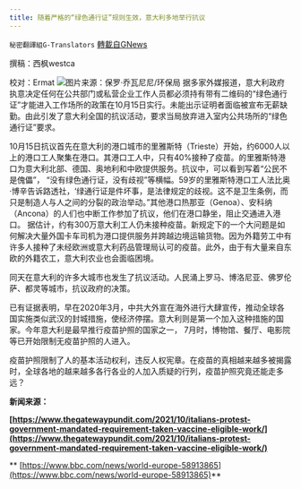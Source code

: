```yaml
---
title: 随着严格的“绿色通行证”规则生效，意大利多地举行抗议
---
```

`秘密翻譯組G-Translators` [轉載自GNews](https://gnews.org/zh-hans/1600256/)

撰稿：西枫westca

校对：Ermat
![](https://assets.gnews.org/wp-content/uploads/2021/10/unnamed-9.jpg)图片来源：保罗·乔瓦尼尼/环保局
据多家外媒报道，意大利政府执意决定任何在公共部门或私营企业工作人员都必须持有带有二维码的“绿色通行证”才能进入工作场所的政策在10月15日实行。未能出示证明者面临被宣布无薪缺勤。由此引发了意大利全国的抗议活动，要求当局放弃进入室内公共场所的“绿色通行证”要求。

10月15日抗议首先在意大利的港口城市的里雅斯特（Trieste）开始，约6000人以上的港口工人聚集在港口。其港口工人中，只有40%接种了疫苗。的里雅斯特港口为意大利北部、德国、奥地利和中欧提供服务。抗议中，可以看到写着“公民不是傀儡”， “没有绿色通行证，没有歧视”等横幅。59岁的里雅斯特港口工人法比奥·博辛告诉路透社，‘绿通行证是件坏事，是法律规定的歧视。这不是卫生条例，而只是制造人与人之间的分裂的政治举动。”其他港口热那亚（Genoa）、安科纳（Ancona）的人们也中断工作参加了抗议，他们在港口静坐，阻止交通进入港口。 据估计，约有300万意大利工人仍未接种疫苗。新规定下的一个大问题是如何解决大量外国卡车司机为港口提供服务并跨越边境运输货物。因为外籍劳工中有许多人接种了未经欧洲或意大利药品管理局认可的疫苗。此外，由于有大量来自东欧的外籍农工，意大利农业也会面临困境。

同天在意大利的许多大城市也发生了抗议活动。人民涌上罗马、博洛尼亚、佛罗伦萨、都灵等城市，抗议政府的决策。

已有证据表明，早在2020年3月，中共大外宣在海外进行大肆宣传，推动全球各国实施类似武汉的封城措施，使经济停摆。意大利则是第一个加入这种措施的国家。今年意大利是最早推行疫苗护照的国家之一， 7月时，博物馆、餐厅、电影院等已开始限制无疫苗护照的人进入。

疫苗护照限制了人的基本活动权利，违反人权宪章。在疫苗的真相越来越多被揭露时，全球各地的越来越多各行各业的人加入质疑的行列，疫苗护照究竟还能走多远？

**新闻来源：**

**[https://www.thegatewaypundit.com/2021/10/italians-protest-government-mandated-requirement-taken-vaccine-eligible-work/](https://www.thegatewaypundit.com/2021/10/italians-protest-government-mandated-requirement-taken-vaccine-eligible-work/)**

** [https://www.bbc.com/news/world-europe-58913865](https://www.bbc.com/news/world-europe-58913865)**
